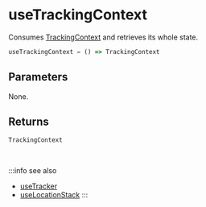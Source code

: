 # useTrackingContext
Consumes [TrackingContext](/tracking/react/api-reference/providers/TrackingContext.md) and retrieves its whole state.

```ts
useTrackingContext = () => TrackingContext
```

## Parameters
None.

## Returns
`TrackingContext`

<br />

:::info see also
- [useTracker](/tracking/react/api-reference/hooks/useTracker.md)
- [useLocationStack](/tracking/react/api-reference/hooks/useLocationStack.md)
:::

